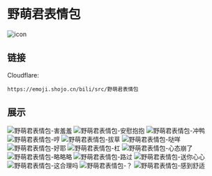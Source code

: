 # 野萌君表情包
![icon](https://emoji.shojo.cn/bili/src/野萌君表情包/icon.png)
## 链接
Cloudflare:
```
https://emoji.shojo.cn/bili/src/野萌君表情包
```
## 展示
![野萌君表情包-害羞羞](https://emoji.shojo.cn/bili/src/野萌君表情包/野萌君表情包-害羞羞.png)
![野萌君表情包-安慰抱抱](https://emoji.shojo.cn/bili/src/野萌君表情包/野萌君表情包-安慰抱抱.png)
![野萌君表情包-冲鸭](https://emoji.shojo.cn/bili/src/野萌君表情包/野萌君表情包-冲鸭.png)
![野萌君表情包-哼](https://emoji.shojo.cn/bili/src/野萌君表情包/野萌君表情包-哼.png)
![野萌君表情包-拔草](https://emoji.shojo.cn/bili/src/野萌君表情包/野萌君表情包-拔草.png)
![野萌君表情包-哒咩](https://emoji.shojo.cn/bili/src/野萌君表情包/野萌君表情包-哒咩.png)
![野萌君表情包-好耶](https://emoji.shojo.cn/bili/src/野萌君表情包/野萌君表情包-好耶.png)
![野萌君表情包-杠](https://emoji.shojo.cn/bili/src/野萌君表情包/野萌君表情包-杠.png)
![野萌君表情包-心态崩了](https://emoji.shojo.cn/bili/src/野萌君表情包/野萌君表情包-心态崩了.png)
![野萌君表情包-略略略](https://emoji.shojo.cn/bili/src/野萌君表情包/野萌君表情包-略略略.png)
![野萌君表情包-路过](https://emoji.shojo.cn/bili/src/野萌君表情包/野萌君表情包-路过.png)
![野萌君表情包-送你心心](https://emoji.shojo.cn/bili/src/野萌君表情包/野萌君表情包-送你心心.png)
![野萌君表情包-这合理吗](https://emoji.shojo.cn/bili/src/野萌君表情包/野萌君表情包-这合理吗.png)
![野萌君表情包-？](https://emoji.shojo.cn/bili/src/野萌君表情包/野萌君表情包-？.png)
![野萌君表情包-感到舒适](https://emoji.shojo.cn/bili/src/野萌君表情包/野萌君表情包-感到舒适.png)
